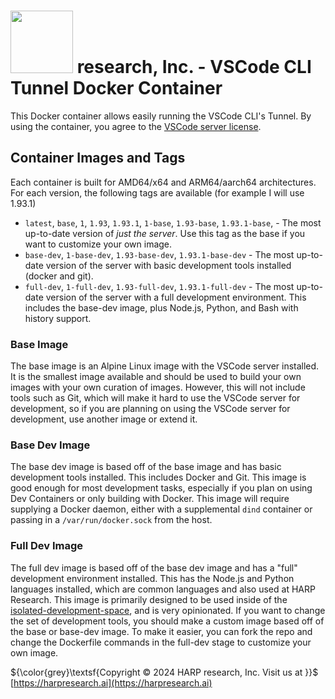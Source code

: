 # <img src="https://static.wixstatic.com/media/355b75_1c4e29d87f1e449cbdfdb2b623ac66ce~mv2.png/v1/fill/w_292,h_72,fp_0.50_0.50,q_85,usm_0.66_1.00_0.01,enc_auto/355b75_1c4e29d87f1e449cbdfdb2b623ac66ce~mv2.png" width="100"> research, Inc. - VSCode CLI Tunnel Docker Container

This Docker container allows easily running the VSCode CLI's Tunnel. By using the container, you agree to the [VSCode server license](https://aka.ms/vscode-server-license).

## Container Images and Tags

Each container is built for AMD64/x64 and ARM64/aarch64 architectures. For each version, the following tags are available (for example I will use 1.93.1)

- `latest`, `base`, `1`, `1.93`, `1.93.1`, `1-base`, `1.93-base`, `1.93.1-base`, - The most up-to-date version of _just the server_. Use this tag as the base if you want to customize your own image.
- `base-dev`, `1-base-dev`, `1.93-base-dev`, `1.93.1-base-dev` - The most up-to-date version of the server with basic development tools installed (docker and git).
- `full-dev`, `1-full-dev`, `1.93-full-dev`, `1.93.1-full-dev` - The most up-to-date version of the server with a full development environment. This includes the base-dev image, plus Node.js, Python, and Bash with history support.

### Base Image

The base image is an Alpine Linux image with the VSCode server installed. It is the smallest image available and should be used to build your own images with your own curation of images. However, this will not include tools such as Git, which will make it hard to use the VSCode server for development, so if you are planning on using the VSCode server for development, use another image or extend it.

### Base Dev Image

The base dev image is based off of the base image and has basic development tools installed. This includes Docker and Git. This image is good enough for most development tasks, especially if you plan on using Dev Containers or only building with Docker. This image will require supplying a Docker daemon, either with a supplemental `dind` container or passing in a `/var/run/docker.sock` from the host.

### Full Dev Image

The full dev image is based off of the base dev image and has a "full" development environment installed. This has the Node.js and Python languages installed, which are common languages and also used at HARP Research. This image is primarily designed to be used inside of the [isolated-development-space](https://github.com/HARP-research-Inc/isolated-development-space), and is very opinionated. If you want to change the set of development tools, you should make a custom image based off of the base or base-dev image. To make it easier, you can fork the repo and change the Dockerfile commands in the full-dev stage to customize your own image.

${\color{grey}\textsf{Copyright © 2024 HARP research, Inc. Visit us at }}$ [https://harpresearch.ai](https://harpresearch.ai)
